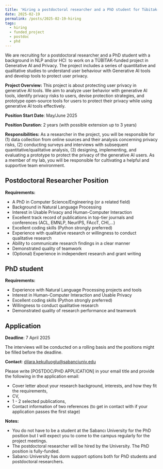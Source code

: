 ```yaml
---
title: 'Hiring a postdoctoral researcher and a PhD student for Tübitak-funded project on LLM Privacy'
date: 2025-02-19
permalink: /posts/2025-02-19-hiring
tags:
  - hiring
  - funded_project
  - postdoc
  - phd
---
```


We are recruiting for a postdoctoral researcher and a PhD student with a background in NLP and/or HCI  to work on a TÜBİTAK-funded project in Generative AI and Privacy. The project includes a series of quantitative and qualitative studies to understand user behaviour with Generative AI tools and develop tools to protect user privacy. 

**Project Overview:** This project is about protecting user privacy in generative AI tools. We aim to analyze user behavior with generative AI tools, identify privacy risks to users, devise protection strategies, and prototype open-source tools for users to protect their privacy while using generative AI tools effectively.

**Position Start Date**: May/June 2025

**Position Duration**: 2 years (with possible extension up to 3 years)

**Responsibilities:** As a researcher in the project, you will be responsible for (1) data collection from online sources and their analysis concerning privacy risks, (2) conducting surveys and interviews with subsequent quantitative/qualitative analysis, (3) designing, implementing, and evaluating a prototype to protect the privacy of the generative AI users. As a member of my lab, you will be responsible for cultivating a helpful and supportive team environment. 

Postdoctoral Researcher Position
------
**Requirements:**
* A PhD in Computer Science/Engineering (or a related field)
* Background in Natural Language Processing
* Interest in Usable Privacy and Human-Computer Interaction
* Excellent track record of publications in top-tier journals and conferences (ACL, EMNLP, NeurIPS, FAccT, CHI,...)
* Excellent coding skills (Python strongly preferred)
* Experience with qualitative research or willingness to conduct qualitative research
* Ability to communicate research findings in a clear manner
* Demonstrated quality of teamwork
* (Optional) Experience in independent research and grant writing


PhD student
------
**Requirements:** 
* Experience with Natural Language Processing projects and tools
* Interest in Human-Computer Interaction and Usable Privacy
* Excellent coding skills (Python strongly preferred)
* Willingness to conduct qualitative research
* Demonstrated quality of research performance and teamwork


Application
------

**Deadline**: 7 April 2025

The interviews will be conducted on a rolling basis and the positions might be filled before the deadline.

**Contact**: dilara.kekulluoglu@sabanciuniv.edu

Please write [POSTDOC/PHD APPLICATION] in your email title and provide the following in the application email: 
* Cover letter about your research background, interests, and how they fit the requirements,
* CV, 
* 1 - 2 selected publications,
* Contact information of two references (to get in contact with if your application passes the first stage)

**Notes:**
* You do not have to be a student at the Sabancı University for the PhD position but I will expect you to come to the campus regularly for the project meetings.
* The postdoctoral researcher will be hired by the University. The PhD position is fully-funded.
* Sabancı University has dorm support options both for PhD students and postdoctoral researchers.

